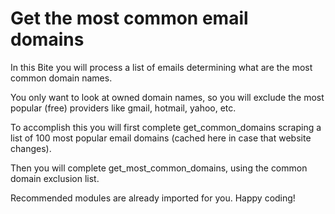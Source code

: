 # Get the most common email domains

In this Bite you will process a list of emails determining what are the most common domain names.

You only want to look at owned domain names, so you will exclude the most popular (free) providers like gmail, hotmail, yahoo, etc.

To accomplish this you will first complete get_common_domains scraping a list of 100 most popular email domains (cached here in case that website changes).

Then you will complete get_most_common_domains, using the common domain exclusion list.

Recommended modules are already imported for you. Happy coding!
